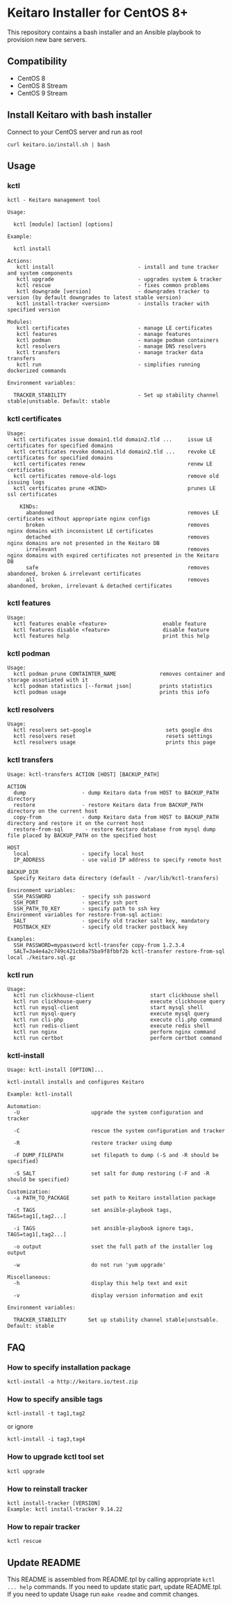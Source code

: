 # Keitaro Installer for CentOS 8+

This repository contains a bash installer and an Ansible playbook to provision new bare servers.

## Compatibility
 - CentOS 8
 - CentOS 8 Stream
 - CentOS 9 Stream

## Install Keitaro with bash installer

Connect to your CentOS server and run as root

    curl keitaro.io/install.sh | bash

## Usage

### kctl
<!-- start of 'kctl help' output -->

```
kctl - Keitaro management tool

Usage:

  kctl [module] [action] [options]

Example:

  kctl install

Actions:
   kctl install                           - install and tune tracker and system components
   kctl upgrade                           - upgrades system & tracker
   kctl rescue                            - fixes common problems
   kctl downgrade [version]               - downgrades tracker to version (by default downgrades to latest stable version)
   kctl install-tracker <version>         - installs tracker with specified version

Modules:
   kctl certificates                      - manage LE certificates
   kctl features                          - manage features
   kctl podman                            - manage podman containers
   kctl resolvers                         - manage DNS resolvers
   kctl transfers                         - manage tracker data transfers
   kctl run                               - simplifies running dockerized commands

Environment variables:

  TRACKER_STABILITY                       - Set up stability channel stable|unstsable. Default: stable
```

<!-- end of 'kctl help' output -->

### kctl certificates
<!-- start of 'kctl certificates help' output -->

```
Usage:
  kctl certificates issue domain1.tld domain2.tld ...     issue LE certificates for specified domains
  kctl certificates revoke domain1.tld domain2.tld ...    revoke LE certificates for specified domains
  kctl certificates renew                                 renew LE certificates
  kctl certificates remove-old-logs                       remove old issuing logs
  kctl certificates prune <KIND>                          prunes LE ssl certificates

    KINDs:
      abandoned                                           removes LE certificates without appropriate nginx configs
      broken                                              removes nginx domains with inconsistent LE certificates
      detached                                            removes nginx domains are not presented in the Keitaro DB
      irrelevant                                          removes nginx domains with expired certificates not presented in the Keitaro DB
      safe                                                removes abandoned, broken & irrelevant certificates
      all                                                 removes abandoned, broken, irrelevant & detached certificates
```

<!-- end of 'kctl certificates help' output -->

### kctl features
<!-- start of 'kctl features help' output -->

```
Usage:
  kctl features enable <feature>                  enable feature
  kctl features disable <feature>                 disable feature
  kctl features help                              print this help
```

<!-- end of 'kctl features help' output -->

### kctl podman
<!-- start of 'kctl podman help' output -->

```
Usage:
  kctl podman prune CONTAINTER_NAME              removes container and storage assotiated with it
  kctl podman statistics [--format json]         prints statistics
  kctl podman usage                              prints this info
```

<!-- end of 'kctl podman help' output -->

### kctl resolvers
<!-- start of 'kctl resolvers help' output -->

```
Usage:
  kctl resolvers set-google                        sets google dns
  kctl resolvers reset                             resets settings
  kctl resolvers usage                             prints this page
```

<!-- end of 'kctl resolvers help' output -->

### kctl transfers
<!-- start of 'kctl-transfers help' output -->

```
Usage: kctl-transfers ACTION [HOST] [BACKUP_PATH]

ACTION
  dump                  - dump Keitaro data from HOST to BACKUP_PATH directory
  restore               - restore Keitaro data from BACKUP_PATH directory on the current host
  copy-from             - dump Keitaro data from HOST to BACKUP_PATH directory and restore it on the current host
  restore-from-sql       - restore Keitaro database from mysql dump file placed by BACKUP_PATH on the specified host

HOST
  local                 - specify local host
  IP_ADDRESS            - use valid IP address to specify remote host

BACKUP_DIR
  Specify Keitaro data directory (default - /var/lib/kctl-transfers)

Environment variables:
  SSH_PASSWORD          - specify ssh password
  SSH_PORT              - specify ssh port
  SSH_PATH_TO_KEY       - specify path to ssh key
Environment variables for restore-from-sql action:
  SALT                  - specify old tracker salt key, mandatory
  POSTBACK_KEY          - specify old tracker postback key

Examples:
  SSH_PASSWORD=mypassword kctl-transfer copy-from 1.2.3.4
  SALT=3a4e4a2c749c421cb8a75ba9f8fbbf2b kctl-transfer restore-from-sql local ./keitaro.sql.gz
```

<!-- end of 'kctl-transfers help' output -->

### kctl run
<!-- start of 'kctl run help' output -->

```
Usage:
  kctl run clickhouse-client                  start clickhouse shell
  kctl run clickhouse-query                   execute clickhouse query
  kctl run mysql-client                       start mysql shell
  kctl run mysql-query                        execute mysql query
  kctl run cli-php                            execute cli.php command
  kctl run redis-client                       execute redis shell
  kctl run nginx                              perform nginx command
  kctl run certbot                            perform certbot command
```

<!-- end of 'kctl run help' output -->

### kctl-install
<!-- start of 'kctl-install -h' output -->

```
Usage: kctl-install [OPTION]...

kctl-install installs and configures Keitaro

Example: kctl-install

Automation:
  -U                       upgrade the system configuration and tracker

  -C                       rescue the system configuration and tracker

  -R                       restore tracker using dump

  -F DUMP_FILEPATH         set filepath to dump (-S and -R should be specified)

  -S SALT                  set salt for dump restoring (-F and -R should be specified)

Customization:
  -a PATH_TO_PACKAGE       set path to Keitaro installation package

  -t TAGS                  set ansible-playbook tags, TAGS=tag1[,tag2...]

  -i TAGS                  set ansible-playbook ignore tags, TAGS=tag1[,tag2...]

  -o output                sset the full path of the installer log output

  -w                       do not run 'yum upgrade'

Miscellaneous:
  -h                       display this help text and exit

  -v                       display version information and exit

Environment variables:

  TRACKER_STABILITY       Set up stability channel stable|unstsable. Default: stable
```

<!-- end of 'kctl-install -h' output -->

## FAQ

### How to specify installation package

    kctl-install -a http://keitaro.io/test.zip

### How to specify ansible tags

    kctl-install -t tag1,tag2

or ignore

    kctl-install -i tag3,tag4

### How to upgrade kctl tool set

    kctl upgrade

### How to reinstall tracker

    kctl install-tracker [VERSION]
    Example: kctl install-tracker 9.14.22

### How to repair tracker

    kctl rescue


## Update README

This README is assembled from README.tpl by calling appropriate `kctl ... help` commands. If you need to update static part, update README.tpl. If you need to update Usage run `make readme` and commit changes.

